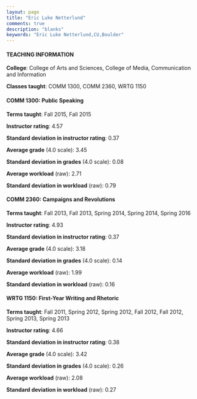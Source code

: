 ```yaml
---
layout: page
title: "Eric Luke Netterlund" 
comments: true
description: "blanks"
keywords: "Eric Luke Netterlund,CU,Boulder"
---
```

<head>
<script src="https://ajax.googleapis.com/ajax/libs/jquery/2.1.3/jquery.min.js"></script>
<script src="https://dl.dropboxusercontent.com/s/pc42nxpaw1ea4o9/highcharts.js?dl=0"></script>
<!-- <script src="../assets/js/highcharts.js"></script> -->
<style type="text/css">@font-face {
	font-family: "Bebas Neue";
	src: url(https://www.filehosting.org/file/details/544349/BebasNeue Regular.otf) format("opentype");
	}
	h1.Bebas { 
		font-family: "Bebas Neue", Verdana, Tahoma;
	}
</style>
</head>
	   
#### TEACHING INFORMATION

**College**: College of Arts and Sciences, College of Media, Communication and Information

**Classes taught**: COMM 1300, COMM 2360, WRTG 1150

#### COMM 1300: Public Speaking

**Terms taught**: Fall 2015, Fall 2015

**Instructor rating**: 4.57

**Standard deviation in instructor rating**: 0.37

**Average grade** (4.0 scale): 3.45

**Standard deviation in grades** (4.0 scale): 0.08

**Average workload** (raw): 2.71

**Standard deviation in workload** (raw): 0.79

#### COMM 2360: Campaigns and Revolutions

**Terms taught**: Fall 2013, Fall 2013, Spring 2014, Spring 2014, Spring 2016

**Instructor rating**: 4.93

**Standard deviation in instructor rating**: 0.37

**Average grade** (4.0 scale): 3.18

**Standard deviation in grades** (4.0 scale): 0.14

**Average workload** (raw): 1.99

**Standard deviation in workload** (raw): 0.16

#### WRTG 1150: First-Year Writing and Rhetoric

**Terms taught**: Fall 2011, Spring 2012, Spring 2012, Fall 2012, Fall 2012, Spring 2013, Spring 2013

**Instructor rating**: 4.66

**Standard deviation in instructor rating**: 0.38

**Average grade** (4.0 scale): 3.42

**Standard deviation in grades** (4.0 scale): 0.26

**Average workload** (raw): 2.08

**Standard deviation in workload** (raw): 0.27

